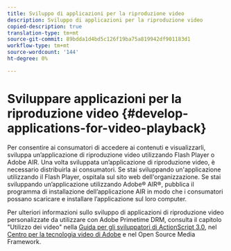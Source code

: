 ```yaml
---
title: Sviluppo di applicazioni per la riproduzione video
description: Sviluppo di applicazioni per la riproduzione video
copied-description: true
translation-type: tm+mt
source-git-commit: 89bdda1d4bd5c126f19ba75a819942df901183d1
workflow-type: tm+mt
source-wordcount: '144'
ht-degree: 0%

---
```



# Sviluppare applicazioni per la riproduzione video {#develop-applications-for-video-playback}

Per consentire ai consumatori di accedere ai contenuti e visualizzarli, sviluppa un’applicazione di riproduzione video utilizzando Flash Player o Adobe AIR. Una volta sviluppata un’applicazione di riproduzione video, è necessario distribuirla ai consumatori. Se stai sviluppando un&#39;applicazione utilizzando il Flash Player, ospitala sul sito web dell&#39;organizzazione. Se stai sviluppando un’applicazione utilizzando Adobe® AIR®, pubblica il programma di installazione dell’applicazione AIR in modo che i consumatori possano scaricare e installare l’applicazione sul loro computer.

Per ulteriori informazioni sullo sviluppo di applicazioni di riproduzione video personalizzate da utilizzare con Adobe Primetime DRM, consulta il capitolo &quot;Utilizzo dei video&quot; nella [Guida per gli sviluppatori di ActionScript 3.0](https://help.adobe.com/en_US/as3/dev/WS9936fa0d5984e93b3f4f38ec1272a447844-8000.html), nel [Centro per la tecnologia video di Adobe](https://www.adobe.com/devnet/video/) e nel Open Source Media Framework.